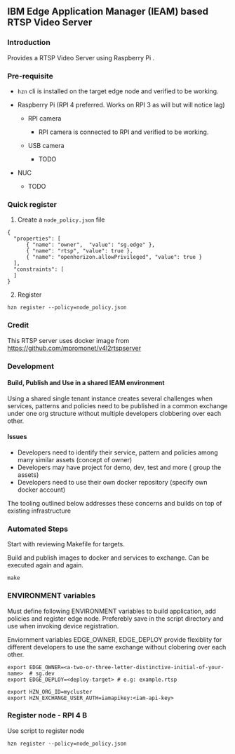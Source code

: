 ## IBM Edge Application Manager (IEAM) based RTSP Video Server 

### Introduction
Provides a RTSP Video Server using Raspberry Pi .

### Pre-requisite 

- `hzn` cli is installed on the target edge node and verified to be working.
- Raspberry Pi (RPI 4 preferred. Works on RPI 3 as will but will notice lag)

    - RPI camera 
         - RPI camera is connected to RPI and verified to be working.

    - USB camera    
        - TODO
        
- NUC 
    - TODO
    
### Quick register

1. Create a `node_policy.json` file
```
{
  "properties": [
      { "name": "owner",  "value": "sg.edge" },
      { "name": "rtsp", "value": true },
      { "name": "openhorizon.allowPrivileged", "value": true }
  ],
  "constraints": [
  ]
}
```
2. Register
```
hzn register --policy=node_policy.json 
```

### Credit

This RTSP server uses docker image from https://github.com/mpromonet/v4l2rtspserver

### Development
#### Build, Publish and Use in a shared IEAM environment

Using a shared single tenant instance creates several challenges when services, patterns and policies need to be published in a common exchange under one org structure without multiple developers clobbering over each other.

#### Issues

- Developers need to identify their service, pattern and policies among many similar assets (concept of owner)
- Developers may have project for demo, dev, test and more ( group the assets)
- Developers need to use their own docker repository (specify own docker account)

The tooling outlined below addresses these concerns and builds on top of existing infrastructure

### Automated Steps

Start with reviewing Makefile for targets.

Build and publish images to docker and services to exchange. Can be executed again and again.

    make

### ENVIRONMENT variables

Must define following ENVIRONMENT variables to build application, add policies and register edge node. Preferebly save in the script directory and use when invoking device registration. 

Enviornment variables EDGE_OWNER, EDGE_DEPLOY provide flexiblity for different developers to use the same exchange without clobering over each other.

    export EDGE_OWNER=<a-two-or-three-letter-distinctive-initial-of-your-name>  # sg.dev  
    export EDGE_DEPLOY=<deploy-target> # e.g: example.rtsp

    export HZN_ORG_ID=mycluster
    export HZN_EXCHANGE_USER_AUTH=iamapikey:<iam-api-key>

### Register node - RPI 4 B
Use script to register node

    hzn register --policy=node_policy.json

